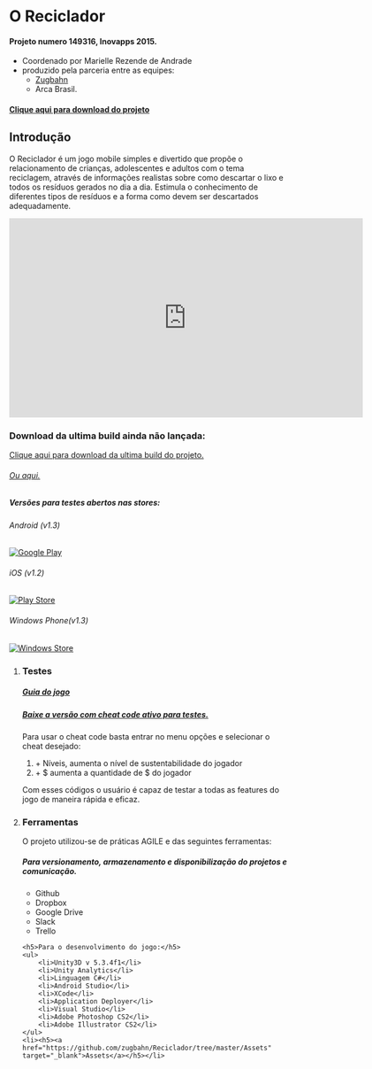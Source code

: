 <h1>O Reciclador</h1>
<h4>Projeto numero 149316, Inovapps 2015.</h4>
<ul>
    <li>Coordenado por Marielle Rezende de Andrade</li>
    <li>produzido pela parceria entre as equipes:
        <ul>
            <li><a href="http://zugbahn.com/" target="_blank">Zugbahn</a></li>
            <li>Arca Brasil.</li>
        </ul>
    </li>
</ul>
<h4><a href="https://github.com/zugbahn/Reciclador/archive/master.zip" target="_blank">Clique aqui para download do projeto</a></h4>

<h2>Introdução</h2>
<p>O Reciclador é um jogo mobile simples e divertido que propõe o relacionamento de crianças,
adolescentes e adultos com o tema reciclagem, através de informações realistas sobre como descartar o lixo e todos os resíduos gerados no dia a dia. Estimula o conhecimento de diferentes tipos de resíduos e a forma como devem ser descartados adequadamente.</p>
<iframe width="640" height="360" src="https://www.youtube.com/embed/ai4hRM46NAU" frameborder="0" allowfullscreen></iframe>
<h3>Download da ultima build ainda não lançada:</h3>
<span><a href="https://github.com/zugbahn/Reciclador/tree/master/Builds/BuildAtual" target="_blank">Clique aqui para download da ultima build do projeto.</a></span>
<h6><a href="https://www.dropbox.com/sh/lab8tg10kw14bp3/AAD-DjMPqFOWoq8bXPv0exvFa?dl=0" target="_blank">Ou aqui.</a></h6>

<h5>Versões para testes abertos nas stores:</h5>
<h6>Android (v1.3)</h6><p><a href="https://play.google.com/store/apps/details?id=com.zugbahn.reciclador&ah=0pLaeSaaogRE_g2PMIkdGCxhVwI" target="_blank"><img src="https://github.com/zugbahn/Reciclador/blob/master/Assets/Images/google-play-badge-300x89.png?raw=true" alt="Google Play"></a></p>
<h6>iOS (v1.2)</h6><p><a href="https://itunes.apple.com/nz/app/o-reciclador/id1103375639?mt=8" target="_blank"><img src="https://github.com/zugbahn/Reciclador/blob/master/Assets/Images/download-on-the-app-store.png?raw=true" alt="Play Store"></a></p>
<h6>Windows Phone(v1.3)</h6><p><a href="https://www.microsoft.com/pt-br/store/p/reciclador/9nblggh42cq3" target="_blank"><img src="https://github.com/zugbahn/Reciclador/blob/master/Assets/Images/English_Get_it_Win_10.png?raw=true" alt="Windows Store"></a></p>

<ol>
    <li><h3>Testes</h3>
    <h5><a href="https://docs.google.com/presentation/d/1rgyC7XTj0fsL3GOk1pxkQBnmdNg1RTRE7E4YvvrSfhY/edit?usp=sharing" target="_blank">Guia do jogo</a></h5>
    <h5><a href="https://github.com/zugbahn/Reciclador/tree/master/Builds/BuildAtual/CheatCode" target="_blank">Baixe a versão com cheat code ativo para testes.</a></h5>
    <p>Para usar o cheat code basta entrar no menu opções e selecionar o cheat desejado:</p>
    <ol>   
        <li>+ Níveis, aumenta o nível de sustentabilidade do jogador</li>
        <li>+ $ aumenta a quantidade de $ do jogador</li>
    </ol>
<p>Com esses códigos o usuário é capaz de testar a todas as features do jogo de maneira rápida e eficaz.</p></li>
<li><h3>Ferramentas</h3></li>
    <p>O projeto utilizou-se de práticas AGILE e das seguintes ferramentas:</p>
    <h5>Para versionamento, armazenamento e disponibilização do projetos e comunicação.</h5>
    <ul>
        <li>Github</li>
        <li>Dropbox</li>
        <li>Google Drive</li>
        <li>Slack</li>
        <li>Trello</li>
    </ul>

    <h5>Para o desenvolvimento do jogo:</h5>
    <ul>
        <li>Unity3D v 5.3.4f1</li>
        <li>Unity Analytics</li>
        <li>Linguagem C#</li>
        <li>Android Studio</li>
        <li>XCode</li>
        <li>Application Deployer</li>
        <li>Visual Studio</li>
        <li>Adobe Photoshop CS2</li>
        <li>Adobe Illustrator CS2</li>
    </ul>
    <li><h5><a href="https://github.com/zugbahn/Reciclador/tree/master/Assets" target="_blank">Assets</a></h5></li>
</ol>
